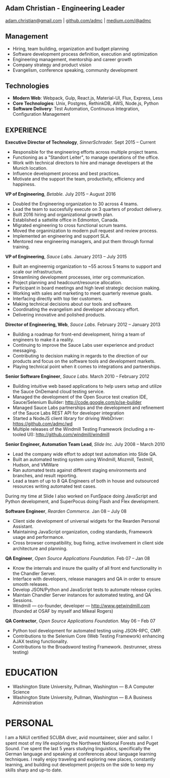 Adam Christian - Engineering Leader
---------------
adam.christian@gmail.com | [github.com/admc](github.com/admc) | [medium.com/@admc](github.com/admc)

Management
---------------
* Hiring, team building, organization and budget planning
* Software development process definition, execution and optimization
* Engineering management, mentorship and career growth
* Company strategy and product vision
* Evangelism, conference speaking, community development

Technologies
---------------
* **Modern Web**: Webpack, Gulp, React.js, Material-UI, Flux, Express, Less
* **Core Technologies**: Unix, Postgres, RethinkDB, AWS, Node.js, Python
* **Software Delivery**: Test Automation, Continuous Integration, Configuration Management

EXPERIENCE
----------

**Executive Director of Technology**, *SinnerSchrader.* Sept 2015 – Current

  - Responsible for the engineering efforts across multiple project teams.
  - Functioning as a "Standort Leiter", to manage operations of the office.
  - Work with technical directors to hire and manage developers at the Munich location.
  - Influence development process and best practices.
  - Motivate and the support the team, productivity, efficiency and happiness.


**VP of Engineering**, *Betable.* July 2015 – August 2016

  - Doubled the Engineering organization to 30 across 4 teams.
  - Lead the team to succesfully execute on 3 quarters of product delivery.
  - Built 2016 hiring and organizational growth plan.
  - Established a sattelite office in Edmonton, Canada.
  - Migrated engineering to cross functional scrum teams.
  - Moved the organinization to modern pull request and review process.
  - Implemented an engineering and support SLA.
  - Mentored new engineering managers, and put them through formal training.

**VP of Engineering**, *Sauce Labs.* January 2013 – July 2015

  - Built an engineernig organization to ~55 across 5 teams to support and scale our infrastructure.
  - Streamlining development processes, inter org communication.
  - Project planning and headcount/resource allocation.
  - Participant in board meetings and high level strategic decision making.
  - Working with sales and marketing to meet quarterly revenue goals.
  - Interfacing directly with top tier customers.
  - Making technical decisions about our tools and software.
  - Coordinating the evangelism and developer advocacy effort.
  - Delivering innovative and polished products.

**Director of Engineering, Web**, *Sauce Labs.* February 2012 – January 2013

  - Building a roadmap for front-end development, hiring a team of engineers to make it a reality.
  - Continuing to improve the Sauce Labs user experience and product messaging.
  - Contributing to decision making in regards to the direction of our products and focus on the software tools and development markets.
  - Playing technical point when it comes to integrations and partnerships.

**Senior Software Engineer**, *Sauce Labs.* March 2010 – February 2012

 - Building intuitive web based applications to help users setup and utilize the Sauce OnDemand cloud testing service.
 - Managed the development of the Open Source test creation IDE, Sauce/Selenium Builder: http://code.google.com/p/se-builder
 - Managed Sauce Labs partnerships and the development and refinement of the Sauce Labs REST API for developer integration
 - Started a NodeJS client library for driving WebDriver: https://github.com/admc/wd
 - Multiple releases of the Windmill Testing Framework (including a re-tooled UI): http://github.com/windmill/windmill

**Senior Engineer, Automation Team Lead**, *Slide Inc.* July 2008 – March 2010

 - Lead the company wide effort to adopt test automation into Slide QA.
 - Built an automated testing system using Windmill, Mozmill, Testmill, Hudson, and VMWare
 - Ran automated tests against different staging environments and branches, and result reporting.
 - Lead a team of up to 8 QA Engineers of both in house and outsourced resources writing automated test cases.

During my time at Slide I also worked on FunSpace doing JavaScript and Python development, and SuperPocus doing Flash and Flex development.

**Software Engineer**, *Rearden Commerce.* Jan 08 – July 08

 - Client side development of universal widgets for the Rearden Personal Assistant.
 - Maintaining JavaScript organization, coding standards, Framework usage and performance.
 - Cross browser compatibility, bug ﬁxing, active involvement in client side architecture and planning.

**QA Engineer**, *Open Source Applications Foundation.* Feb 07 – Jan 08

 - Know the internals and insure the quality of all front end functionality in the Chandler Server.
 - Interface with developers, release managers and QA in order to ensure smooth releases.
 - Develop JSON/Python and JavaScript tests to automate release cycles.
 - Maintain Chandler Server instances for automated testing, and QA Sessions.
 - Windmill — co-founder, developer — http://www.getwindmill.com (founded at OSAF by myself and Mikeal Rogers)

**QA Contractor**, *Open Source Applications Foundation.* May 06 – Feb 07

 - Python tool development for automated testing using JSON-RPC, CMP.
 - Contributions to the Selenium Core (Web Testing Framework) enhancing AJAX testing functionality.
 - Contributions to the Broadsword testing Framework. (testrunner, stress testing)

EDUCATION
=========
 - Washington State University, Pullman, Washington — B.A Computer Science
 - Washington State University, Pullman, Washington — B.A Business Administration

PERSONAL
========
I am a NAUI certiﬁed SCUBA diver, avid mountaineer, skier and sailor. I spent most of my life exploring the Northwest National Forests and Puget Sound. I've spent the last 5 years studying linguistics, specifically the German language and speaking at conferences about language learning techniques. I really enjoy traveling and exploring new places, constantly learning, and building out development projects on the side to keep my skills sharp and up-to date.
